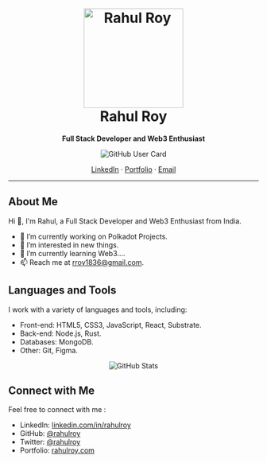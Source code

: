 <h1 align="center">
  <img src="profile-pic.jpg" alt="Rahul Roy" width="200px">
  <br>
  Rahul Roy
</h1>

<p align="center">
  <strong>Full Stack Developer and Web3 Enthusiast</strong>
</p>
<p align="center">
  <img src="https://camo.githubusercontent.com/" alt="GitHub User Card">
</p>

<p align="center">
  <a href="https://www.linkedin.com/in/rahul-roy-bb6316161/">LinkedIn</a>
  ·
  <a href="https://rahulroy.vercel.app/">Portfolio</a>
  ·
  <a href="mailto:rroy1836@gmail.com">Email</a>
</p>

---

## About Me

Hi 👋, I'm Rahul, a Full Stack Developer and Web3 Enthusiast from India.

- 🔭 I’m currently working on Polkadot Projects.
- 👀 I’m interested in new things.
- 🌱 I’m currently learning Web3....
- 📫 Reach me at rroy1836@gmail.com.

## Languages and Tools

I work with a variety of languages and tools, including:

- Front-end: HTML5, CSS3, JavaScript, React, Substrate.
- Back-end: Node.js, Rust.
- Databases: MongoDB.
- Other: Git, Figma.

<p align="center">
  <img src="https://camo.githubusercontent.com/" alt="GitHub Stats">
</p>

## Connect with Me

Feel free to connect with me :

- LinkedIn: [linkedin.com/in/rahulroy](https://www.linkedin.com/in/rahul-roy-bb6316161/)
- GitHub: [@rahulroy](https://github.com/Rahul-Roy-Hub)
- Twitter: [@rahulroy](https://twitter.com/RahulDevRio)
- Portfolio: [rahulroy.com](https://rahulroy.vercel.app/)


<!---
Rahul-Roy-Hub/Rahul-Roy-Hub is a ✨ special ✨ repository because its `README.md` (this file) appears on your GitHub profile.
You can click the Preview link to take a look at your changes.
--->
